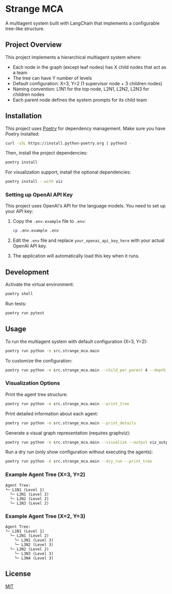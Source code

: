 # Strange MCA

A multiagent system built with LangChain that implements a configurable tree-like structure.

## Project Overview

This project implements a hierarchical multiagent system where:
- Each node in the graph (except leaf nodes) has X child nodes that act as a team
- The tree can have Y number of levels
- Default configuration: X=3, Y=2 (1 supervisor node + 3 children nodes)
- Naming convention: L1N1 for the top node, L2N1, L2N2, L2N3 for children nodes
- Each parent node defines the system prompts for its child team

## Installation

This project uses [Poetry](https://python-poetry.org/) for dependency management. Make sure you have Poetry installed:

```bash
curl -sSL https://install.python-poetry.org | python3 -
```

Then, install the project dependencies:

```bash
poetry install
```

For visualization support, install the optional dependencies:

```bash
poetry install --with viz
```

### Setting up OpenAI API Key

This project uses OpenAI's API for the language models. You need to set up your API key:

1. Copy the `.env.example` file to `.env`:
   ```bash
   cp .env.example .env
   ```

2. Edit the `.env` file and replace `your_openai_api_key_here` with your actual OpenAI API key.

3. The application will automatically load this key when it runs.

## Development

Activate the virtual environment:

```bash
poetry shell
```

Run tests:

```bash
poetry run pytest
```

## Usage

To run the multiagent system with default configuration (X=3, Y=2):

```bash
poetry run python -m src.strange_mca.main
```

To customize the configuration:

```bash
poetry run python -m src.strange_mca.main --child_per_parent 4 --depth 3
```

### Visualization Options

Print the agent tree structure:

```bash
poetry run python -m src.strange_mca.main --print_tree
```

Print detailed information about each agent:

```bash
poetry run python -m src.strange_mca.main --print_details
```

Generate a visual graph representation (requires graphviz):

```bash
poetry run python -m src.strange_mca.main --visualize --output viz_outputs/agent_graph --format png
```

Run a dry run (only show configuration without executing the agents):

```bash
poetry run python -m src.strange_mca.main --dry_run --print_tree
```

### Example Agent Tree (X=3, Y=2)

```
Agent Tree:
└─ L1N1 (Level 1)
  └─ L2N1 (Level 2)
  └─ L2N2 (Level 2)
  └─ L2N3 (Level 2)
```

### Example Agent Tree (X=2, Y=3)

```
Agent Tree:
└─ L1N1 (Level 1)
  └─ L2N1 (Level 2)
    └─ L3N1 (Level 3)
    └─ L3N2 (Level 3)
  └─ L2N2 (Level 2)
    └─ L3N3 (Level 3)
    └─ L3N4 (Level 3)
```

## License

[MIT](https://choosealicense.com/licenses/mit/) 